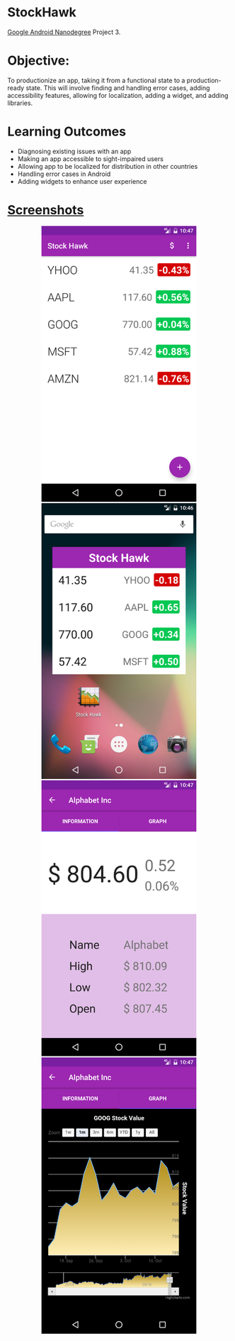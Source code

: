 # StockHawk
[Google Android Nanodegree](https://www.udacity.com/course/android-developer-nanodegree-by-google--nd801) Project 3.

# Objective: 
To productionize an app, taking it from a functional state to a production-ready state. 
This will involve finding and handling error cases, adding accessibility features, allowing for localization, adding a widget, and adding libraries.

# Learning Outcomes
* Diagnosing existing issues with an app
* Making an app accessible to sight-impaired users
* Allowing app to be localized for distribution in other countries
* Handling error cases in Android
* Adding widgets to enhance user experience

# [Screenshots](https://github.com/GurpreetSK95/StockHawk/tree/master/Screenshots)

<p align="center">
  <img src="/Screenshots/Screenshot_1476638221.png?" width="350"/>
  <img src="Screenshots/Screenshot_1476638216.png" width="350"/>
  <img src="/Screenshots/Screenshot_1476638242.png" width="350"/>
  <img src="/Screenshots/Screenshot_1476638245.png" width="350"/>
</p>
